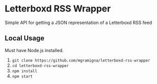 # Letterboxd RSS Wrapper

Simple API for getting a JSON representation of a Letterboxd RSS feed

## Local Usage

Must have Node.js installed.

1) `git clone https://github.com/mgramigna/letterboxd-rss-wrapper`
2) `cd letterboxd-rss-wrapper`
3) `npm install`
4) `npm start`